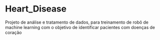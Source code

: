 # Heart_Disease
Projeto de análise e tratamento de dados, para treinamento de robô de machine learning com o objetivo de identificar pacientes com doenças de coração
